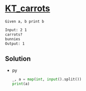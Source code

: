 # [KT_carrots](https://open.kattis.com/problems/carrots)

```en
Given a, b print b
```

```txt
Input: 2 1
carrots?
bunnies
Output: 1
```

## Solution

* py

  ```py
  _, a = map(int, input().split())
  print(a)
  ```
